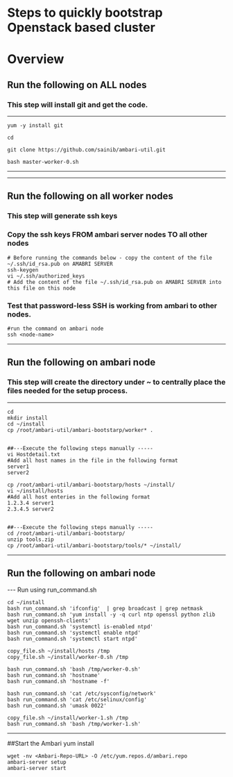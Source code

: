 # Steps to quickly bootstrap Openstack based cluster

# Overview 

## Run the following on ALL nodes 
### This step will install git and get the code. 
------------------------------------------------
```
yum -y install git

cd

git clone https://github.com/sainib/ambari-util.git

bash master-worker-0.sh
```
------------------------------------------------

------------------------------------------------
## Run the following on all worker nodes
### This step will generate ssh keys
### Copy the ssh keys FROM ambari server nodes TO all other nodes
```
# Before running the commands below - copy the content of the file ~/.ssh/id_rsa.pub on AMABRI SERVER
ssh-keygen
vi ~/.ssh/authorized_keys
# Add the content of the file ~/.ssh/id_rsa.pub on AMABRI SERVER into this file on this node
```

### Test that password-less SSH is working from ambari to other nodes.
```
#run the command on ambari node
ssh <node-name>
```

------------------------------------------------


## Run the following on ambari node
### This step will create the directory under ~ to centrally place the files needed for the setup process. 
------------------------------------------------

```
cd 
mkdir install 
cd ~/install
cp /root/ambari-util/ambari-bootstarp/worker* . 


##---Execute the following steps manually -----
vi Hostdetail.txt
#Add all host names in the file in the following format 
server1
server2

cp /root/ambari-util/ambari-bootstarp/hosts ~/install/
vi ~/install/hosts
#Add all host enteries in the following format
1.2.3.4 server1
2.3.4.5 server2


##---Execute the following steps manually -----
cd /root/ambari-util/ambari-bootstarp/
unzip tools.zip
cp /root/ambari-util/ambari-bootstarp/tools/* ~/install/
```



------------------------------------------------

## Run the following on ambari node
--- Run using run_command.sh 
```
cd ~/install
bash run_command.sh 'ifconfig'  | grep broadcast | grep netmask
bash run_command.sh 'yum install -y -q curl ntp openssl python zlib wget unzip openssh-clients'
bash run_command.sh 'systemctl is-enabled ntpd'
bash run_command.sh 'systemctl enable ntpd'
bash run_command.sh 'systemctl start ntpd'

copy_file.sh ~/install/hosts /tmp
copy_file.sh ~/install/worker-0.sh /tmp

bash run_command.sh 'bash /tmp/worker-0.sh'
bash run_command.sh 'hostname'
bash run_command.sh 'hostname -f'
                        
bash run_command.sh 'cat /etc/sysconfig/network'
bash run_command.sh 'cat /etc/selinux/config'
bash run_command.sh 'umask 0022'

copy_file.sh ~/install/worker-1.sh /tmp
bash run_command.sh 'bash /tmp/worker-1.sh'
```

------------------------------------------------



##Start the Ambari yum install
```
wget -nv <Ambari-Repo-URL> -O /etc/yum.repos.d/ambari.repo
ambari-server setup
ambari-server start
```


